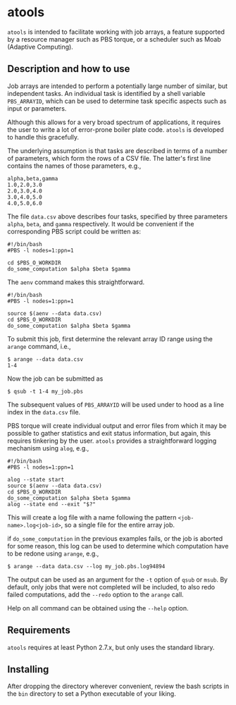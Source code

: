 # atools
`atools` is intended to facilitate working with job arrays, a feature
supported by a resource manager such as PBS torque, or a scheduler such
as Moab (Adaptive Computing).


## Description and how to use
Job arrays are intended to perform a potentially large number of similar,
but independent tasks.  An individual task is identified by a shell
variable `PBS_ARRAYID`, which can be used to determine task specific
aspects such as input or parameters.

Although this allows for a very broad spectrum of applications, it
requires the user to write a lot of error-prone boiler plate code.
`atools` is developed to handle this gracefully.

The underlying assumption is that tasks are described in terms of a
number of parameters, which form the rows of a CSV file.  The latter's
first line contains the names of those parameters, e.g.,
```
alpha,beta,gamma
1.0,2.0,3.0
2.0,3.0,4.0
3.0,4.0,5.0
4.0,5.0,6.0
```
The file `data.csv` above describes four tasks, specified by three
parameters `alpha`, `beta`, and `gamma` respectively.
It would be convenient if the corresponding PBS script could be written as:
```
#!/bin/bash
#PBS -l nodes=1:ppn=1

cd $PBS_O_WORKDIR
do_some_computation $alpha $beta $gamma
```
The `aenv` command makes this straightforward.
```
#!/bin/bash
#PBS -l nodes=1:ppn=1

source $(aenv --data data.csv)
cd $PBS_O_WORKDIR
do_some_computation $alpha $beta $gamma
```
To submit this job, first determine the relevant array ID range using the
`arange` command, i.e.,
```
$ arange --data data.csv
1-4
```
Now the job can be submitted as
```
$ qsub -t 1-4 my_job.pbs
```
The subsequent values of `PBS_ARRAYID` will be used under to hood as a
line index in the `data.csv` file.

PBS torque will create individual output and error files from which it may
be possible to gather statistics and exit status information, but again,
this requires tinkering by the user. `atools` provides a straightforward
logging mechanism using `alog`, e.g.,
```
#!/bin/bash
#PBS -l nodes=1:ppn=1

alog --state start
source $(aenv --data data.csv)
cd $PBS_O_WORKDIR
do_some_computation $alpha $beta $gamma
alog --state end --exit "$?"
```
This will create a log file with a name following the pattern
`<job-name>.log<job-id>`, so a single file for the entire array job.

if `do_some_computation` in the previous examples fails, or the job is
aborted for some reason, this log can be used to determine which
computation have to be redone using `arange`, e.g.,
```
$ arange --data data.csv --log my_job.pbs.log94894
```
The output can be used as an argument for the `-t` option of `qsub` or
`msub`.  By default, only jobs that were not completed will be included,
to also redo failed computations, add the `--redo` option to the `arange`
call.

Help on all command can be obtained using the `--help` option.


## Requirements
`atools` requires at least Python 2.7.x, but only uses the standard
library.

## Installing
After dropping the directory wherever convenient, review the bash scripts
in the `bin` directory to set a Python executable of your liking.
